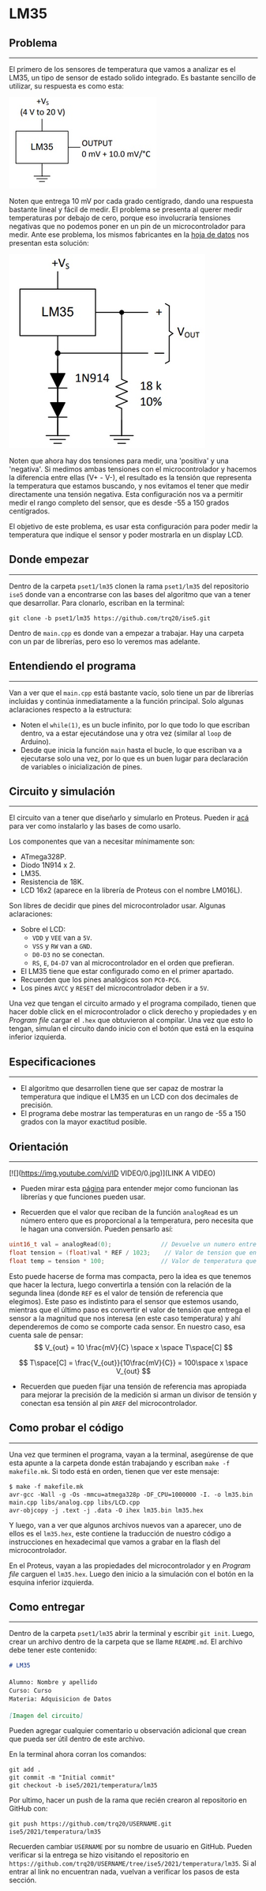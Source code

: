 # LM35

## Problema

---

El primero de los sensores de temperatura que vamos a analizar es el LM35, un tipo de sensor de estado solido integrado. Es bastante sencillo de utilizar, su respuesta es como esta:

![LM35](./lm35.jpg)

Noten que entrega 10 mV por cada grado centígrado, dando una respuesta bastante lineal y fácil de medir. El problema se presenta al querer medir temperaturas por debajo de cero, porque eso involucraría tensiones negativas que no podemos poner en un pin de un microcontrolador para medir. Ante ese problema, los mismos fabricantes en la [hoja de datos](https://www.ti.com/lit/ds/symlink/lm35.pdf) nos presentan esta solución:

![Sensor completo](./fullsensor.jpg)

Noten que ahora hay dos tensiones para medir, una 'positiva' y una 'negativa'. Si medimos ambas tensiones con el microcontrolador y hacemos la diferencia entre ellas (V+ - V-), el resultado es la tensión que representa la temperatura que estamos buscando, y nos evitamos el tener que medir directamente una tensión negativa. Esta configuración nos va a permitir medir el rango completo del sensor, que es desde -55 a 150 grados centígrados.

El objetivo de este problema, es usar esta configuración para poder medir la temperatura que indique el sensor y poder mostrarla en un display LCD.



## Donde empezar

---

Dentro de la carpeta `pset1/lm35` clonen la rama `pset1/lm35` del repositorio `ise5` donde van a encontrarse con las bases del algoritmo que van a tener que desarrollar. Para clonarlo, escriban en la terminal:

```
git clone -b pset1/lm35 https://github.com/trq20/ise5.git
```

 Dentro de `main.cpp` es donde van a empezar a trabajar. Hay una carpeta con un par de librerías, pero eso lo veremos mas adelante.



## Entendiendo el programa

---

Van a ver que el `main.cpp` está bastante vacío, solo tiene un par de librerías incluidas y continúa inmediatamente a la función principal. Solo algunas aclaraciones respecto a la estructura:

- Noten el `while(1)`, es un bucle infinito, por lo que todo lo que escriban dentro, va a estar ejecutándose una y otra vez (similar al `loop` de Arduino).
- Desde que inicia la función `main` hasta el bucle, lo que escriban va a ejecutarse solo una vez, por lo que es un buen lugar para declaración de variables o inicialización de pines.



## Circuito y simulación

---

El circuito van a tener que diseñarlo y simularlo en Proteus. Pueden ir [acá](https://www.notion.so/Proteus-bca4f5d8cb614c1cb47f82d43e5b469b) para ver como instalarlo y las bases de como usarlo.

Los componentes que van a necesitar mínimamente son:

- ATmega328P.
- Diodo 1N914 x 2.
- LM35.
- Resistencia de 18K.
- LCD 16x2 (aparece en la librería de Proteus con el nombre LM016L).

Son libres de decidir que pines del microcontrolador usar. Algunas aclaraciones:

- Sobre el LCD:
  - `VDD` y `VEE` van a `5V`.
  - `VSS` y `RW` van a `GND`.
  - `D0-D3` no se conectan.
  - `RS`, `E`, `D4-D7` van al microcontrolador en el orden que prefieran.
- El LM35 tiene que estar configurado como en el primer apartado.
- Recuerden que los pines analógicos son `PC0-PC6`.
- Los pines `AVCC` y `RESET` del microcontrolador deben ir a `5V`.

Una vez que tengan el circuito armado y el programa compilado, tienen que hacer doble click en el microcontrolador o click derecho y propiedades y en *Program file* cargar el `.hex` que obtuvieron al compilar. Una vez que esto lo tengan, simulan el circuito dando inicio con el botón que está en la esquina inferior izquierda.



## Especificaciones

---

- El algoritmo que desarrollen tiene que ser capaz de mostrar la temperatura que indique el LM35 en un LCD con dos decimales de precisión.
- El programa debe mostrar las temperaturas en un rango de -55 a 150 grados con la mayor exactitud posible.



## Orientación

---

[![](https://img.youtube.com/vi/ID VIDEO/0.jpg)](LINK A VIDEO)

- Pueden mirar esta [página](https://www.notion.so/Librer-as-153c030dc4874e12a9fbd75a49dd08a0) para entender mejor como funcionan las librerías y que funciones pueden usar.  

- Recuerden que el valor que reciban de la función `analogRead` es un número entero que es proporcional a la temperatura, pero necesita que le hagan una conversión. Pueden pensarlo así:

```c
uint16_t val = analogRead(0);			   // Devuelve un numero entre 0 y 1023
float tension = (float)val * REF / 1023;	// Valor de tension que en el pin
float temp = tension * 100;				   // Valor de temperatura que mide el LM35
```

Esto puede hacerse de forma mas compacta, pero la idea es que tenemos que hacer la lectura, luego convertirla a tensión con la relación de la segunda linea (donde `REF` es el valor de tensión de referencia que elegimos). Este paso es indistinto para el sensor que estemos usando, mientras que el último paso es convertir el valor de tensión que entrega el sensor a la magnitud que nos interesa (en este caso temperatura) y ahí dependeremos de como se comporte cada sensor. En nuestro caso, esa cuenta sale de pensar:
$$
V_{out} = 10 \frac{mV}{C} \space x \space T\space[C]
$$

$$
T\space[C] = \frac{V_{out}}{10\frac{mV}{C}} = 100\space x \space V_{out}
$$

- Recuerden que pueden fijar una tensión de referencia mas apropiada para mejorar la precisión de la medición si arman un divisor de tensión y conectan esa tensión al pin `AREF` del microcontrolador.



## Como probar el código

---

Una vez que terminen el programa, vayan a la terminal, asegúrense de que esta apunte a la carpeta donde están trabajando y escriban `make -f makefile.mk`. Si todo está en orden, tienen que ver este mensaje:

```
$ make -f makefile.mk
avr-gcc -Wall -g -Os -mmcu=atmega328p -DF_CPU=1000000 -I. -o lm35.bin main.cpp libs/analog.cpp libs/LCD.cpp
avr-objcopy -j .text -j .data -O ihex lm35.bin lm35.hex
```

Y luego, van a ver que algunos archivos nuevos van a aparecer, uno de ellos es el `lm35.hex`, este contiene la traducción de nuestro código a instrucciones en hexadecimal que vamos a grabar en la flash del microcontrolador.

En el Proteus, vayan a las propiedades del microcontrolador y en *Program file* carguen el `lm35.hex`. Luego den inicio a la simulación con el botón en la esquina inferior izquierda.

## Como entregar

---

Dentro de la carpeta `pset1/lm35` abrir la terminal y escribir `git init`. Luego, crear un archivo dentro de la carpeta que se llame `README.md`. El archivo debe tener este contenido:

  ```markdown
# LM35

Alumno: Nombre y apellido
Curso: Curso
Materia: Adquisicion de Datos

[Imagen del circuito]
  ```

Pueden agregar cualquier comentario u observación adicional que crean que pueda ser útil dentro de este archivo.

En la terminal ahora corran los comandos:

```
git add .
git commit -m "Initial commit"
git checkout -b ise5/2021/temperatura/lm35
```

Por ultimo, hacer un push de la rama que recién crearon al repositorio en GitHub con:

  ```
git push https://github.com/trq20/USERNAME.git ise5/2021/temperatura/lm35
  ```

Recuerden cambiar `USERNAME` por su nombre de usuario en GitHub. Pueden verificar si la entrega se hizo visitando el repositorio en `https://github.com/trq20/USERNAME/tree/ise5/2021/temperatura/lm35`. Si al entrar al link no encuentran nada, vuelvan a verificar los pasos de esta sección.


